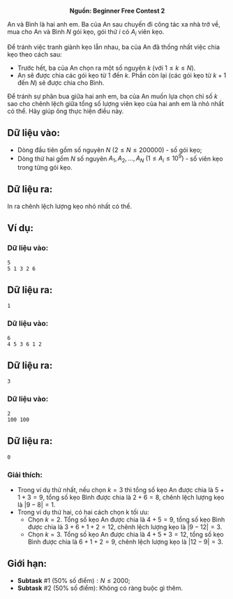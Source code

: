 **<center>Nguồn: Beginner Free Contest 2</center>**

An và Bình là hai anh em. Ba của An sau chuyến đi công tác xa nhà trở về, mua cho An và Bình $N$ gói kẹo, gói thứ $i$ có $A_i$ viên kẹo.

Để tránh việc tranh giành kẹo lẫn nhau, ba của An đã thống nhất việc chia kẹo theo cách sau:
- Trước hết, ba của An chọn ra một số nguyên $k$ (với $1 ≤ k ≤ N$).
- An sẽ được chia các gói kẹo từ $1$ đến $k$. Phần còn lại (các gói kẹo từ $k + 1$ đến $N$) sẽ được chia cho Bình.

Để tránh sự phân bua giữa hai anh em, ba của An muốn lựa chọn chỉ số $k$ sao cho chênh lệch giữa tổng số lượng viên kẹo của hai anh em là nhỏ nhất có thể. Hãy giúp ông thực hiện điều này.

## Dữ liệu vào:
- Dòng đầu tiên gồm số nguyên $N$ $(2 ≤ N ≤ 200000)$ - số gói kẹo;
- Dòng thứ hai gồm $N$ số nguyên $A_1, A_2, ..., A_N$ $(1 ≤ A_i ≤ 10^9)$ - số viên kẹo trong từng gói kẹo.

## Dữ liệu ra:
In ra chênh lệch lượng kẹo nhỏ nhất có thể.

## Ví dụ:
### Dữ liệu vào:
```
5
5 1 3 2 6
```

## Dữ liệu ra:
```
1
```

### Dữ liệu vào:
```
6
4 5 3 6 1 2
```

## Dữ liệu ra:
```
3
```

### Dữ liệu vào:
```
2
100 100
```

## Dữ liệu ra:
```
0
```

### Giải thích:
- Trong ví dụ thứ nhất, nếu chọn $k = 3$ thì tổng số kẹo An được chia là $5 + 1 + 3 = 9$, tổng số kẹo Bình được chia là $2 + 6 = 8$, chênh lệch lượng kẹo là $|9 − 8| = 1$.
- Trong ví dụ thứ hai, có hai cách chọn k tối ưu:
    - Chọn $k = 2$. Tổng số kẹo An được chia là $4 + 5 = 9$, tổng số kẹo Bình được chia là $3 + 6 + 1 + 2 = 12$, chênh lệch lượng kẹo là $|9 − 12| = 3$.
    - Chọn $k = 3$. Tổng số kẹo An được chia là $4 + 5 + 3 = 12$, tổng số kẹo Bình được chia là $6 + 1 + 2 = 9$, chênh lệch lượng kẹo là $|12 − 9| = 3$.

## Giới hạn:
- **Subtask** $\#1$ $(50\%\text{ số điểm}): N ≤ 2000$;
- **Subtask** $\#2$ $(50\%\text{ số điểm}):$ Không có ràng buộc gì thêm.